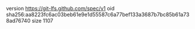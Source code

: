 version https://git-lfs.github.com/spec/v1
oid sha256:aa8223fc6ac03beb61e9e1d55587c6a77bef133a3687b7bc85b61a738ad76740
size 1107
